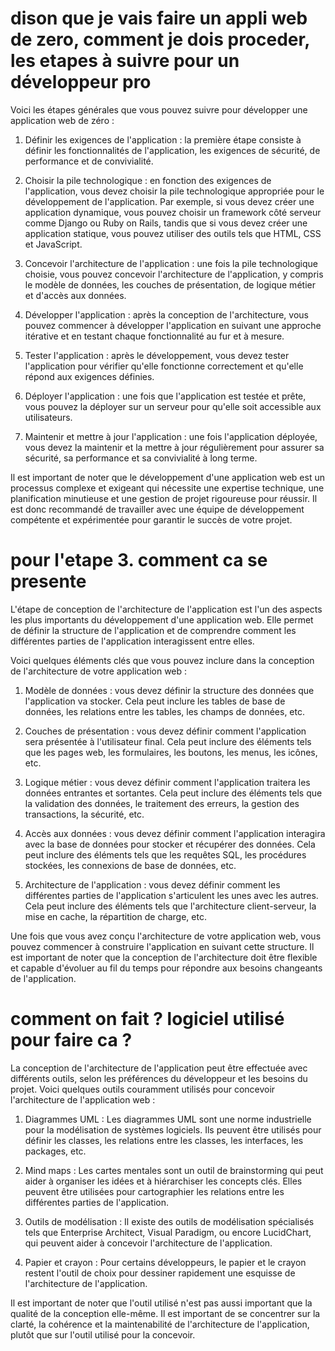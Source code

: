 
# <span class="titre2">  dison que je vais faire un appli web de zero, comment je dois proceder, les etapes à suivre pour un développeur pro</span>


Voici les étapes générales que vous pouvez suivre pour développer une application web de zéro :

1.  Définir les exigences de l'application : la première étape consiste à définir les fonctionnalités de l'application, les exigences de sécurité, de performance et de convivialité.
    
2.  Choisir la pile technologique : en fonction des exigences de l'application, vous devez choisir la pile technologique appropriée pour le développement de l'application. Par exemple, si vous devez créer une application dynamique, vous pouvez choisir un framework côté serveur comme Django ou Ruby on Rails, tandis que si vous devez créer une application statique, vous pouvez utiliser des outils tels que HTML, CSS et JavaScript.
    
3.  Concevoir l'architecture de l'application : une fois la pile technologique choisie, vous pouvez concevoir l'architecture de l'application, y compris le modèle de données, les couches de présentation, de logique métier et d'accès aux données.
    
4.  Développer l'application : après la conception de l'architecture, vous pouvez commencer à développer l'application en suivant une approche itérative et en testant chaque fonctionnalité au fur et à mesure.
    
5.  Tester l'application : après le développement, vous devez tester l'application pour vérifier qu'elle fonctionne correctement et qu'elle répond aux exigences définies.
    
6.  Déployer l'application : une fois que l'application est testée et prête, vous pouvez la déployer sur un serveur pour qu'elle soit accessible aux utilisateurs.
    
7.  Maintenir et mettre à jour l'application : une fois l'application déployée, vous devez la maintenir et la mettre à jour régulièrement pour assurer sa sécurité, sa performance et sa convivialité à long terme.
    

Il est important de noter que le développement d'une application web est un processus complexe et exigeant qui nécessite une expertise technique, une planification minutieuse et une gestion de projet rigoureuse pour réussir. Il est donc recommandé de travailler avec une équipe de développement compétente et expérimentée pour garantir le succès de votre projet.


# <span class="titre2">  pour l'etape 3. comment ca se presente</span>

L'étape de conception de l'architecture de l'application est l'un des aspects les plus importants du développement d'une application web. Elle permet de définir la structure de l'application et de comprendre comment les différentes parties de l'application interagissent entre elles.

Voici quelques éléments clés que vous pouvez inclure dans la conception de l'architecture de votre application web :

1.  Modèle de données : vous devez définir la structure des données que l'application va stocker. Cela peut inclure les tables de base de données, les relations entre les tables, les champs de données, etc.
    
2.  Couches de présentation : vous devez définir comment l'application sera présentée à l'utilisateur final. Cela peut inclure des éléments tels que les pages web, les formulaires, les boutons, les menus, les icônes, etc.
    
3.  Logique métier : vous devez définir comment l'application traitera les données entrantes et sortantes. Cela peut inclure des éléments tels que la validation des données, le traitement des erreurs, la gestion des transactions, la sécurité, etc.
    
4.  Accès aux données : vous devez définir comment l'application interagira avec la base de données pour stocker et récupérer des données. Cela peut inclure des éléments tels que les requêtes SQL, les procédures stockées, les connexions de base de données, etc.
    
5.  Architecture de l'application : vous devez définir comment les différentes parties de l'application s'articulent les unes avec les autres. Cela peut inclure des éléments tels que l'architecture client-serveur, la mise en cache, la répartition de charge, etc.
    

Une fois que vous avez conçu l'architecture de votre application web, vous pouvez commencer à construire l'application en suivant cette structure. Il est important de noter que la conception de l'architecture doit être flexible et capable d'évoluer au fil du temps pour répondre aux besoins changeants de l'application.

# <span class="titre2">  comment on fait ? logiciel utilisé pour faire ca ?</span>

La conception de l'architecture de l'application peut être effectuée avec différents outils, selon les préférences du développeur et les besoins du projet. Voici quelques outils couramment utilisés pour concevoir l'architecture de l'application web :

1.  Diagrammes UML : Les diagrammes UML sont une norme industrielle pour la modélisation de systèmes logiciels. Ils peuvent être utilisés pour définir les classes, les relations entre les classes, les interfaces, les packages, etc.
    
2.  Mind maps : Les cartes mentales sont un outil de brainstorming qui peut aider à organiser les idées et à hiérarchiser les concepts clés. Elles peuvent être utilisées pour cartographier les relations entre les différentes parties de l'application.
    
3.  Outils de modélisation : Il existe des outils de modélisation spécialisés tels que Enterprise Architect, Visual Paradigm, ou encore LucidChart, qui peuvent aider à concevoir l'architecture de l'application.
    
4.  Papier et crayon : Pour certains développeurs, le papier et le crayon restent l'outil de choix pour dessiner rapidement une esquisse de l'architecture de l'application.
    

Il est important de noter que l'outil utilisé n'est pas aussi important que la qualité de la conception elle-même. Il est important de se concentrer sur la clarté, la cohérence et la maintenabilité de l'architecture de l'application, plutôt que sur l'outil utilisé pour la concevoir.